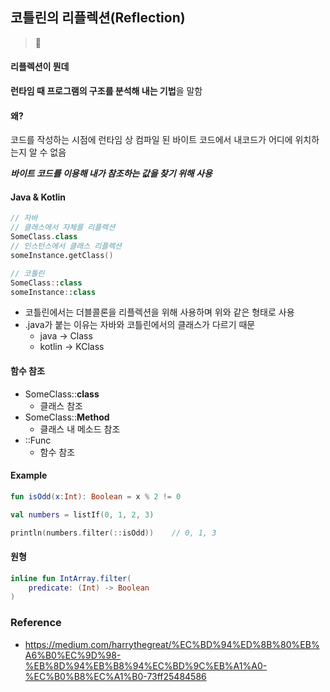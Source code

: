## 코틀린의 리플렉션(Reflection)

> :fu:

#### 리플렉션이 뭔데

**런타임 때 프로그램의 구조를 분석해 내는 기법**을 말함

#### 왜?

코드를 작성하는 시점에 런타임 상 컴파일 된 바이트 코드에서 내코드가 어디에 위치하는지 알 수 없음

***바이트 코드를 이용해 내가 참조하는 값을 찾기 위해 사용***

#### Java & Kotlin

```kotlin
// 자바
// 클래스에서 자체를 리플렉션
SomeClass.class
// 인스턴스에서 클래스 리플렉션 
someInstance.getClass()

// 코틀린
SomeClass::class
someInstance::class
```

* 코틀린에서는 더블콜론을 리플렉션을 위해 사용하며 위와 같은 형태로 사용
* .java가 붙는 이유는 자바와 코틀린에서의 클래스가 다르기 때문
  * java -> Class
  * kotlin -> KClass



#### 함수 참조

* SomeClass::**class**
  * 클래스 참조
* SomeClass::**Method**
  * 클래스 내 메소드 참조
* ::Func
  * 함수 참조



#### Example

```kotlin
fun isOdd(x:Int): Boolean = x % 2 != 0

val numbers = listIf(0, 1, 2, 3)

println(numbers.filter(::isOdd))	// 0, 1, 3
```



#### 원형

```kotlin
inline fun IntArray.filter(
    predicate: (Int) -> Boolean
)
```



### Reference

* https://medium.com/harrythegreat/%EC%BD%94%ED%8B%80%EB%A6%B0%EC%9D%98-%EB%8D%94%EB%B8%94%EC%BD%9C%EB%A1%A0-%EC%B0%B8%EC%A1%B0-73ff25484586